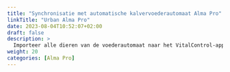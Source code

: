 ```yaml
---
title: "Synchronisatie met automatische kalvervoederautomaat Alma Pro"
linkTitle: "Urban Alma Pro"
date: 2023-08-04T10:52:07+02:00
draft: false
description: >
  Importeer alle dieren van de voederautomaat naar het VitalControl-apparaat en draag opgenomen temperaturen, gewichten en dierbeoordelingen over naar de voederautomaat.
weight: 20
categories: [Alma Pro]
---
```

